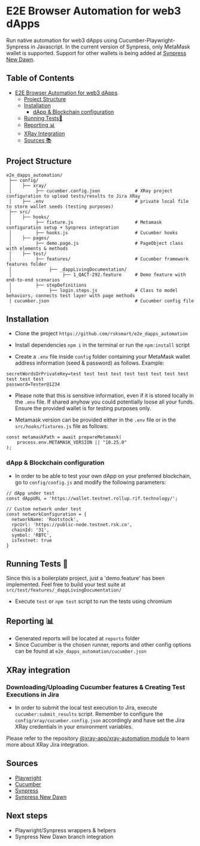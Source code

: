 # E2E Browser Automation for web3 dApps
Run native automation for web3 dApps using Cucumber-Playwright-Synpress in Javascript.
In the current version of Synpress, only MetaMask wallet is supported.
Support for other wallets is being added at [Synpress New Dawn](https://github.com/Synthetixio/synpress/tree/new-dawn).

## Table of Contents
- [E2E Browser Automation for web3 dApps](#e2e-browser-automation-for-web3-dapps)
    - [Project Structure](#project-structure)
    - [Installation](#installation)
      - [dApp & Blockchain configuration](#dapp--blockchain-configuration)
    - [Running Tests🚀](#running-tests-)
    - [Reporting 📊](#reporting-)
    - [XRay Integration](#xray-integration)
    - [Sources 📚](#sources)

## Project Structure

```
e2e_dapps_automation/
 ├── config/
 │    ├── xray/
 │         ├── cucumber.config.json             # XRay project configuration to upload tests/results to Jira XRay
 │    ├── .env                                  # private local file to store wallet seeds (testing purposes)
 ├── src/
 │    ├── hooks/                                
 │         ├── fixture.js                       # Metamask configuration setup + Synpress integration
 │         ├── hooks.js                         # Cucumber hooks
 │    ├── pages/                        
 │         ├── demo.page.js                     # PageObject class with elements & methods 
 │    ├── test/
 │         ├── features/                        # Cucumber framework features folder
 │              ├── _dappLivingDocumentation/
 │                   ├── 1_QACT-292.feature     # Demo feature with end-to-end scenarios
 │         ├── stepDefinitions          
 │              ├── login.steps.js              # Class to model behaviors, connects test layer with page methods
 | cucumber.json                                # Cucumber config file
```

## Installation

- Clone the project `https://github.com/rsksmart/e2e_dapps_automation`

- Install dependencies `npm i` in the terminal or run the `npm:install` script

- Create a `.env` file inside `config` folder containing your MetaMask wallet address information (seed & password) as follows. Example:

```
secretWordsOrPrivateKey=test test test test test test test test test test test test
password=Tester@1234
```

* Please note that this is sensitive information, even if it is stored locally in the `.env` file. If shared anyhow you could potentially loose all your funds. Ensure the provided wallet is for testing purposes only.

- Metamask version can be provided either in the `.env` file or in the `src/hooks/fixtures.js` file as follows:

```    
const metamaskPath = await prepareMetamask(
    process.env.METAMASK_VERSION || "10.25.0"
);
```

### dApp & Blockchain configuration

- In order to be able to test your own dApp on your preferred blockchain, go to `config/config.js` and modify the following parameters:

```
// dApp under test
const dAppURL = 'https://wallet.testnet.rollup.rif.technology/';

// Custom network under test
const networkConfiguration = {
  networkName: 'Rootstock',
  rpcUrl: 'https://public-node.testnet.rsk.co',
  chainId: '31',
  symbol: 'RBTC',
  isTestnet: true
}
```

## Running Tests 🚀  

Since this is a boilerplate project, just a 'demo.feature' has been implemented.
Feel free to build your test suite at `src/test/features/_dappLivingDocumentation/`

- Execute `test` or `npm test` script to run the tests using chromium

## Reporting 📊
- Generated reports will be located at `reports` folder
- Since Cucumber is the chosen runner, reports and other config options can be found at `e2e_dapps_automation/cucumber.json`

## XRay integration
### Downloading/Uploading Cucumber features & Creating Test Executions in Jira

- In order to submit the local test execution to Jira, execute `cucumber:submit_results` script. Remember to configure the `config/xray/cucumber.config.json` accordingly and have set the Jira XRay credentials in your environment variables.

Please refer to the repository [@xray-app/xray-automation module](https://github.com/rsksmart/xray-automation) to learn more about XRay Jira integration.


## Sources

- [Playwright](https://playwright.dev/docs/intro)
- [Cucumber](https://cucumber.io/docs/cucumber/)
- [Synpress](https://github.com/Synthetixio/synpress)
- [Synpress New Dawn](https://github.com/Synthetixio/synpress/tree/new-dawn)

## Next steps
- Playwright/Synpress wrappers & helpers
- Synpress New Dawn branch integration
